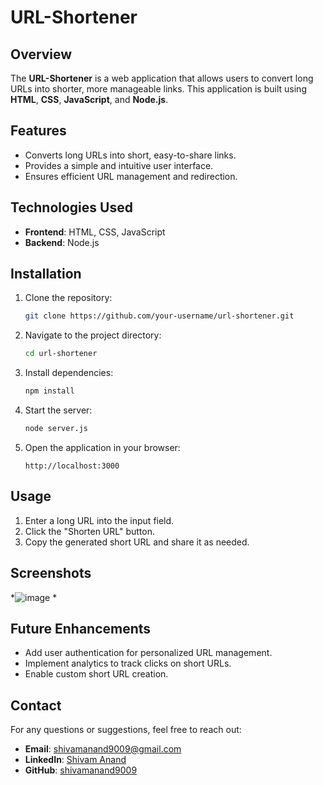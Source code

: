 # URL-Shortener

## Overview
The **URL-Shortener** is a web application that allows users to convert long URLs into shorter, more manageable links. This application is built using **HTML**, **CSS**, **JavaScript**, and **Node.js**.

## Features
- Converts long URLs into short, easy-to-share links.
- Provides a simple and intuitive user interface.
- Ensures efficient URL management and redirection.

## Technologies Used
- **Frontend**: HTML, CSS, JavaScript
- **Backend**: Node.js

## Installation

1. Clone the repository:
   ```bash
   git clone https://github.com/your-username/url-shortener.git
   ```

2. Navigate to the project directory:
   ```bash
   cd url-shortener
   ```

3. Install dependencies:
   ```bash
   npm install
   ```

4. Start the server:
   ```bash
   node server.js
   ```

5. Open the application in your browser:
   ```
   http://localhost:3000
   ```

## Usage
1. Enter a long URL into the input field.
2. Click the "Shorten URL" button.
3. Copy the generated short URL and share it as needed.


## Screenshots
*![image](https://github.com/user-attachments/assets/57d0581f-c54d-4f37-b45c-0be42ab84e31)
*

## Future Enhancements
- Add user authentication for personalized URL management.
- Implement analytics to track clicks on short URLs.
- Enable custom short URL creation.

## Contact
For any questions or suggestions, feel free to reach out:
- **Email**: shivamanand9009@gmail.com
- **LinkedIn**: [Shivam Anand](https://www.linkedin.com/in/shivam-anand-649878228/)
- **GitHub**: [shivamanand9009](https://github.com/shivamanand9009)
